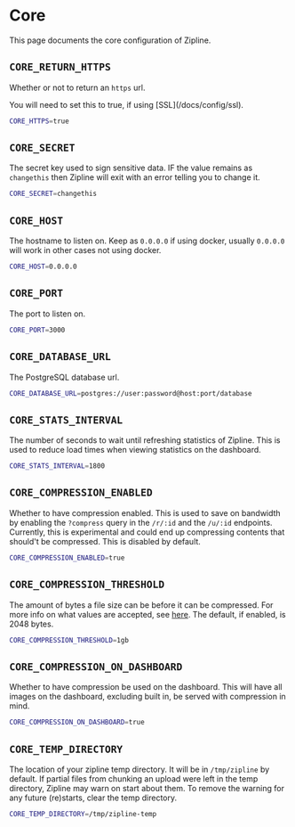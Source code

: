 # Core

This page documents the core configuration of Zipline.

## `CORE_RETURN_HTTPS`

Whether or not to return an `https` url.

<Alert type="danger">
You will need to set this to true, if using [SSL](/docs/config/ssl).
</Alert>

```bash
CORE_HTTPS=true
```

## `CORE_SECRET`

The secret key used to sign sensitive data. IF the value remains as `changethis` then Zipline will exit with an error telling you to change it.

```bash
CORE_SECRET=changethis
```

## `CORE_HOST`

The hostname to listen on. Keep as `0.0.0.0` if using docker, usually `0.0.0.0` will work in other cases not using docker.

```bash
CORE_HOST=0.0.0.0
```

## `CORE_PORT`

The port to listen on.

```bash
CORE_PORT=3000
```

## `CORE_DATABASE_URL`

The PostgreSQL database url.

```bash
CORE_DATABASE_URL=postgres://user:password@host:port/database
```

## `CORE_STATS_INTERVAL`

The number of seconds to wait until refreshing statistics of Zipline. This is used to reduce load times when viewing statistics on the dashboard.

```bash
CORE_STATS_INTERVAL=1800
```

## `CORE_COMPRESSION_ENABLED`

Whether to have compression enabled. This is used to save on bandwidth by enabling the `?compress` query in the `/r/:id` and the `/u/:id` endpoints. Currently, this is experimental and could end up compressing contents that should\'t be compressed. This is disabled by default.

```bash
CORE_COMPRESSION_ENABLED=true
```

## `CORE_COMPRESSION_THRESHOLD`

The amount of bytes a file size can be before it can be compressed. For more info on what values are accepted, see [here](/docs/guides/byte-format). The default, if enabled, is 2048 bytes.

```bash
CORE_COMPRESSION_THRESHOLD=1gb
```

## `CORE_COMPRESSION_ON_DASHBOARD`

Whether to have compression be used on the dashboard. This will have all images on the dashboard, excluding built in, be served with compression in mind.

```bash
CORE_COMPRESSION_ON_DASHBOARD=true
```

## `CORE_TEMP_DIRECTORY`

The location of your zipline temp directory. It will be in `/tmp/zipline` by default. If partial files from chunking an upload were left in the temp directory, Zipline may warn on start about them. To remove the warning for any future (re)starts, clear the temp directory.

```bash
CORE_TEMP_DIRECTORY=/tmp/zipline-temp
```